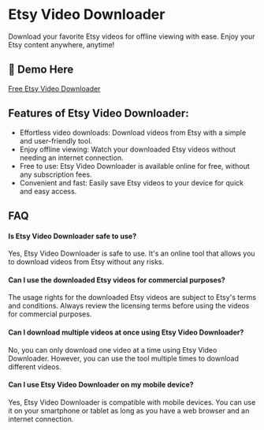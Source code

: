 # Etsy Video Downloader

Download your favorite Etsy videos for offline viewing with ease. Enjoy your Etsy content anywhere, anytime!

## 🔗 Demo Here
[Free Etsy Video Downloader](https://imgpanda.com/etsy-video-downloader/)

## Features of Etsy Video Downloader:

- Effortless video downloads: Download videos from Etsy with a simple and user-friendly tool.
- Enjoy offline viewing: Watch your downloaded Etsy videos without needing an internet connection.
- Free to use: Etsy Video Downloader is available online for free, without any subscription fees.
- Convenient and fast: Easily save Etsy videos to your device for quick and easy access.

## FAQ

#### Is Etsy Video Downloader safe to use?

Yes, Etsy Video Downloader is safe to use. It's an online tool that allows you to download videos from Etsy without any risks.

#### Can I use the downloaded Etsy videos for commercial purposes?

The usage rights for the downloaded Etsy videos are subject to Etsy's terms and conditions. Always review the licensing terms before using the videos for commercial purposes.

#### Can I download multiple videos at once using Etsy Video Downloader?

No, you can only download one video at a time using Etsy Video Downloader. However, you can use the tool multiple times to download different videos.

#### Can I use Etsy Video Downloader on my mobile device?

Yes, Etsy Video Downloader is compatible with mobile devices. You can use it on your smartphone or tablet as long as you have a web browser and an internet connection.
